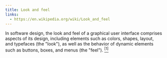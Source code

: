 ```yaml
---
title: Look and feel
links:
  - https://en.wikipedia.org/wiki/Look_and_feel
---
```


In software design, the look and feel of a graphical user interface comprises aspects of its design, including elements such as colors, shapes, layout, and typefaces (the "look"), as well as the behavior of dynamic elements such as buttons, boxes, and menus (the "feel"). [<sup>[1]</sup>]({{page.links[0]}})
